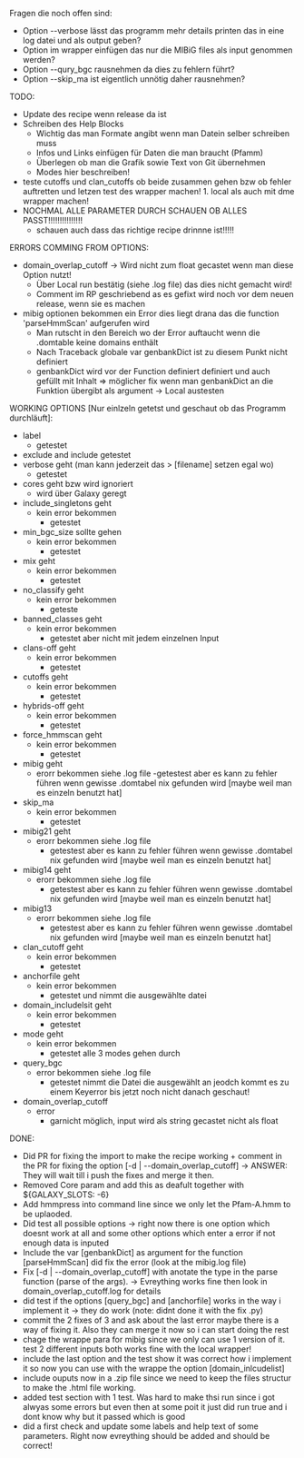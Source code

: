 Fragen die noch offen sind:
- Option --verbose lässt das programm mehr details printen das in eine log datei und als output geben?
- Option im wrapper einfügen das nur die MIBiG files als input genommen werden?
- Option --qury_bgc rausnehmen da dies zu fehlern führt?
- Option --skip_ma ist eigentlich unnötig daher rausnehmen?

TODO:
- Update des recipe wenn release da ist
- Schreiben des Help Blocks 
    - Wichtig das man Formate angibt wenn man Datein selber schreiben muss
    - Infos und Links einfügen für Daten die man braucht (Pfamm)
    - Überlegen ob man die Grafik sowie Text von Git übernehmen
    - Modes hier beschreiben!
- teste cutoffs und clan_cutoffs ob beide zusammen gehen bzw ob fehler auftretten und letzen test des wrapper machen! 1. local als auch mit dme wrapper machen!
- NOCHMAL ALLE PARAMETER DURCH SCHAUEN OB ALLES PASST!!!!!!!!!!!!!!!
    - schauen auch dass das richtige recipe drinnne ist!!!!!

ERRORS COMMING FROM OPTIONS:
- domain_overlap_cutoff -> Wird nicht zum float gecastet wenn man diese Option nutzt!
    - Über Local run bestätig (siehe .log file) das dies nicht gemacht wird!
    - Comment im RP geschriebend as es gefixt wird noch vor dem neuen release, wenn sie es machen
- mibig optionen bekommen ein Error dies liegt drana das die function 'parseHmmScan' aufgerufen wird
    - Man rutscht in den Bereich wo der Error auftaucht wenn die .domtable keine domains enthält
    - Nach Traceback globale var genbankDict ist zu diesem Punkt nicht definiert
    - genbankDict wird vor der Function definiert definiert und auch gefüllt mit Inhalt
    => möglicher fix wenn man genbankDict an die Funktion übergibt als argument -> Local austesten

WORKING OPTIONS [Nur einlzeln getetst und geschaut ob das Programm durchläuft]:
- label
    - getestet
- exclude and include
    getestet
- verbose geht (man kann jederzeit das > [filename] setzen egal wo) 
    - getestet
- cores geht bzw wird ignoriert
    - wird über Galaxy geregt
- include_singletons geht 
    - kein error bekommen 
        - getestet
- min_bgc_size sollte gehen    
    - kein error bekommen 
        - getestet
- mix geht 
    - kein error bekommen 
        - getestet
- no_classify geht 
    - kein error bekommen 
        - geteste
- banned_classes geht 
    - kein error bekommen 
        - getestet aber nicht mit jedem einzelnen Input
- clans-off geht 
    - kein error bekommen 
        - getestet
- cutoffs geht 
    - kein error bekommen 
        - getestet
- hybrids-off geht 
    - kein error bekommen 
        - getestet
- force_hmmscan geht 
    - kein error bekommen 
        - getestet
- mibig geht 
    - erorr bekommen siehe .log file 
        -getestest aber es kann zu fehler führen wenn gewisse .domtabel nix gefunden wird [maybe weil man es einzeln benutzt hat]
- skip_ma 
    - kein error bekommen 
        - getestet
- mibig21 geht 
    - erorr bekommen siehe .log file 
        - getestest aber es kann zu fehler führen wenn gewisse .domtabel nix gefunden wird [maybe weil man es einzeln benutzt hat]
- mibig14 geht 
    - erorr bekommen siehe .log file
        - getestest aber es kann zu fehler führen wenn gewisse .domtabel nix gefunden wird [maybe weil man es einzeln benutzt hat]
- mibig13 
    - erorr bekommen siehe .log file 
        - getestest aber es kann zu fehler führen wenn gewisse .domtabel nix gefunden wird [maybe weil man es einzeln benutzt hat]
- clan_cutoff geht 
    - kein error bekommen 
        - getestet
- anchorfile geht 
    - kein error bekommen 
        - getestet und nimmt die ausgewählte datei
- domain_includelsit geht 
    - kein error bekommen 
        - getestet 
- mode geht 
    - kein error bekommen 
        - getestet alle 3 modes gehen durch
- query_bgc 
    - error bekommen siehe .log file  
        - getestet nimmt die Datei die ausgewählt an jeodch kommt es zu einem Keyerror bis jetzt noch nicht danach geschaut!
- domain_overlap_cutoff 
    - error 
        - garnicht möglich, input wird als string gecastet nicht als float

DONE:
- Did PR for fixing the import to make the recipe working + comment in the PR for fixing the option [-d | --domain_overlap_cutoff]  -> ANSWER: They will wait till i push the fixes and merge it then.
- Removed Core param and add this as deafult together with \${GALAXY_SLOTS: -6}
- Add hmmpress into command line since we only let the Pfam-A.hmm to be uplaoded. 
- Did test all possible options -> right now there is one option which doesnt work at all and some other options which enter a error if not enough data is inputed
- Include the var [genbankDict] as argument for the function [parseHmmScan] did fix the error (look at the mibig.log file) 
- Fix [-d | --domain_overlap_cutoff] with anotate the type in the parse function (parse of the args). -> Evreything works fine then look in domain_overlap_cutoff.log for details
- did test if the options [query_bgc] and [anchorfile] works in the way i implement it -> they do work (note: didnt done it with the fix .py) 
- commit the 2 fixes of 3 and ask about the last error maybe there is a way of fixing it. Also they can merge it now so i can start doing the rest
- chage the wrappe para for mibig since we only can use 1 version of it. test 2 different inputs both works fine with the local wrapper!
- include the last option and the test show it was correct how i implement it so now you can use with the wrappe the option [domain_inlcudelist]
- include ouputs now in a .zip file since we need to keep the files structur to make the .html file working.
- added test section with 1 test. Was hard to make thsi run since i got alwyas some errors but even then at some poit it just did run true and i dont know why but it passed which is good
- did a first check and update some labels and help text of some parameters. Right now evreything should be added and should be correct!